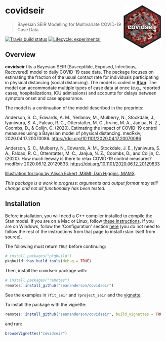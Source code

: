 # covidseir <img src='man/figures/covidseir-logo.png' align="right" height="139" />

> Bayesian SEIR Modelling for Multivariate COVID-19 Case Data

<!-- badges: start -->
[![Travis build status](https://travis-ci.org/seananderson/covidseir.svg?branch=master)](https://travis-ci.org/seananderson/covidseir)
[![Lifecycle: experimental](https://img.shields.io/badge/lifecycle-experimental-orange.svg)](https://www.tidyverse.org/lifecycle/#experimental)
<!-- badges: end -->

## Overview

**covidseir** fits a Bayesian SEIR (Susceptible, Exposed, Infectious, Recovered)
model to daily COVID-19 case data. The package focuses on estimating the
fraction of the usual contact rate for individuals participating in physical
distancing (social distancing). The model is coded in
[**Stan**](https://mc-stan.org/). The model can accommodate multiple types of
case data at once (e.g., reported cases, hospitalizations, ICU admissions) and
accounts for delays between symptom onset and case appearance.

The model is a continuation of the model described in the preprints:

Anderson, S. C., Edwards, A. M., Yerlanov, M., Mulberry, N., Stockdale, J., Iyaniwura, S. A., Falcao, R. C., Otterstatter, M. C., Irvine, M. A., Janjua, N. Z., Coombs, D., & Colijn, C. (2020). Estimating the impact of COVID-19 control measures using a Bayesian model of physical distancing. medRxiv, 2020.04.17.20070086. https://doi.org/10.1101/2020.04.17.20070086

Anderson, S. C., Mulberry, N., Edwards, A. M., Stockdale, J. E., Iyaniwura, S. A., Falcao, R. C., Otterstatter, M. C., Janjua, N. Z., Coombs, D., and Colijn, C. (2020). How much leeway is there to relax COVID-19 control measures? medRxiv 2020.06.12.20129833. https://doi.org/10.1101/2020.06.12.20129833

[Illustration for logo by Alissa Eckert, MSMI; Dan Higgins, MAMS](https://phil.cdc.gov/Details.aspx?pid=23311).

*This package is a work in progress: arguments and output format may still change and not all functionality has been tested.*

## Installation

Before installation, you will need a C++ compiler installed to compile the Stan model. If you are on a Mac or Linux, follow [these instructions](https://github.com/stan-dev/rstan/wiki/RStan-Getting-Started). If you are on Windows, follow the 'Configuration' section [here](https://github.com/stan-dev/rstan/wiki/Installing-RStan-from-source-on-Windows) (you do not need to follow the rest of the instructions from that page to install rstan itself from source).

The following must return `TRUE` before continuing:

```r
# install.packages("pkgbuild")
pkgbuild::has_build_tools(debug = TRUE)
```

Then, install the covidseir package with:

```r
# install.packages("remotes")
remotes::install_github("seananderson/covidseir")
```

See the examples in `?fit_seir` and `?project_seir` and the [vignette](https://seananderson.github.io/covidseir/articles/fitting-case-data.html).

To install the package with the vignette:

```r
remotes::install_github("seananderson/covidseir", build_vignettes = TRUE)
```

and run:

```r
browseVignettes("covidseir")
```
